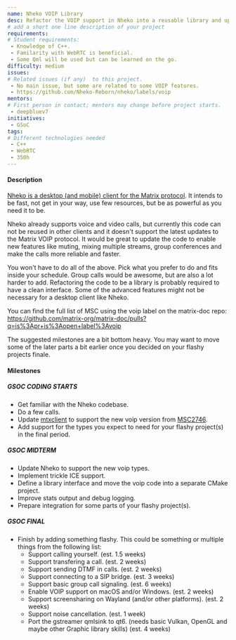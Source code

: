 ```yaml
---
name: Nheko VOIP Library
desc: Refactor the VOIP support in Nheko into a reusable library and update it to VOIP v1.
# add a short one line description of your project
requirements:
# Student requirements:
 - Knowledge of C++.
 - Familarity with WebRTC is beneficial.
 - Some Qml will be used but can be learned on the go.
difficulty: medium
issues:
# Related issues (if any)  to this project.
 - No main issue, but some are related to some VOIP features.
 - https://github.com/Nheko-Reborn/nheko/labels/voip
mentors:
# First person in contact; mentors may change before project starts.
 - deepbluev7
initiatives:
 - GSoC
tags:
# Different technologies needed
 - C++
 - WebRTC
 - 350h
---
```


#### Description

[Nheko is a desktop (and mobile) client for the Matrix
protocol](https://github.com/Nheko-Reborn/nheko/).
It intends to be fast, not get in your way, use few resources, but be as
powerful as you need it to be.

Nheko already supports voice and video calls, but currently this code can not be
reused in other clients and it doesn't support the latest updates to the Matrix
VOIP protocol. It would be great to update the code to enable new features like
muting, mixing multiple streams, group conferences and make the calls more
reliable and faster.

You won't have to do all of the above. Pick what you prefer to do and fits
inside your schedule. Group calls would be awesome, but are also a lot harder to
add. Refactoring the code to be a library is probably required to have a clean
interface. Some of the advanced features might not be necessary for a desktop
client like Nheko.

You can find the full list of MSC using the voip label on the matrix-doc repo:
https://github.com/matrix-org/matrix-doc/pulls?q=is%3Apr+is%3Aopen+label%3Avoip

The suggested milestones are a bit bottom heavy. You may want to move some of
the later parts a bit earlier once you decided on your flashy projects finale.

#### Milestones

##### GSOC CODING STARTS

* Get familiar with the Nheko codebase.
* Do a few calls.
* Update [mtxclient](https://github.com/Nheko-Reborn/mtxclient) to support the
    new voip version from [MSC2746](https://github.com/matrix-org/matrix-doc/pull/2746).
* Add support for the types you expect to need for your flashy project(s) in the
    final period.

##### GSOC MIDTERM

* Update Nheko to support the new voip types.
* Implement trickle ICE support.
* Define a library interface and move the voip code into a separate CMake
    project.
* Improve stats output and debug logging.
* Prepare integration for some parts of your flashy project(s).

##### GSOC FINAL

* Finish by adding something flashy. This could be something or multiple things
    from the following list:
  - Support calling yourself. (est. 1.5 weeks)
  - Support transfering a call. (est. 2 weeks)
  - Support sending DTMF in calls. (est. 2 weeks)
  - Support connecting to a SIP bridge. (est. 3 weeks)
  - Support basic group call signaling. (est. 6 weeks)
  - Enable VOIP support on macOS and/or Windows. (est. 2 weeks)
  - Support screensharing on Wayland (and/or other platforms). (est. 2 weeks)
  - Support noise cancellation. (est. 1 week)
  - Port the gstreamer qmlsink to qt6. (needs basic Vulkan, OpenGL and maybe other
      Graphic library skills) (est. 4 weeks)
